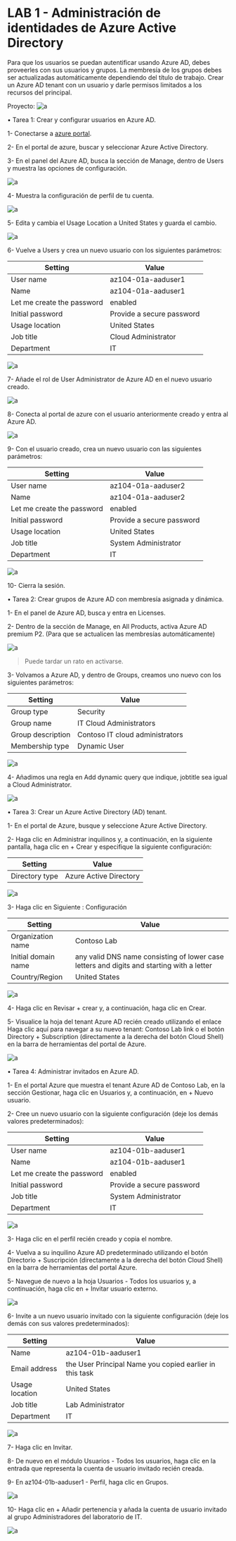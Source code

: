 # LAB 1 - Administración de identidades de Azure Active Directory

Para que los usuarios se puedan autentificar usando Azure AD, debes proveerles con sus usuarios y grupos. La membresía de los grupos debes ser actualizadas automáticamente dependiendo del título de trabajo. Crear un Azure AD tenant con un usuario y darle permisos limitados a los recursos del principal.

Proyecto: ![a](./img/99.png)

• Tarea 1: Crear y configurar usuarios en Azure AD.

1- Conectarse a [azure portal](https://portal.azure.com/?l=en.en-us#home).

2- En el portal de azure, buscar y seleccionar Azure Active Directory.

3- En el panel del Azure AD, busca la sección de Manage, dentro de Users y muestra las opciones de configuración.

![a](./img/98.png)

4- Muestra la configuración de perfil de tu cuenta.

![a](./img/97.png)

5- Edita y cambia el Usage Location a United States y guarda el cambio.

![a](./img/96.png)

6- Vuelve a Users y crea un nuevo usuario con los siguientes parámetros:

| Setting                    | Value                     |
|----------------------------|---------------------------|
| User name                  | az104-01a-aaduser1        |
| Name                       | az104-01a-aaduser1        |
| Let me create the password | enabled                   |
| Initial password           | Provide a secure password |
| Usage location             | United States             |
| Job title                  | Cloud Administrator       |
| Department                 | IT                        |

![a](./img/95.png)

7- Añade el rol de User Administrator de Azure AD en el nuevo usuario creado.

![a](./img/94.png)

8- Conecta al portal de azure con el usuario anteriormente creado y entra al Azure AD.

![a](./img/93.png)

9- Con el usuario creado, crea un nuevo usuario con las siguientes parámetros:

| Setting                    | Value                     |
|----------------------------|---------------------------|
| User name                  | az104-01a-aaduser2        |
| Name                       | az104-01a-aaduser2        |
| Let me create the password | enabled                   |
| Initial password           | Provide a secure password |
| Usage location             | United States             |
| Job title                  | System Administrator      |
| Department                 | IT                        |

![a](./img/92.png)

10- Cierra la sesión.

• Tarea 2: Crear grupos de Azure AD con membresía asignada y dinámica.

1- En el panel de Azure AD, busca y entra en Licenses.

2- Dentro de la sección de Manage, en All Products, activa Azure AD premium P2. (Para que se actualicen las membresías automáticamente)

![a](./img/91.png)

> Puede tardar un rato en activarse.

3- Volvamos a Azure AD, y dentro de Groups, creamos uno nuevo con los siguientes parámetros:

| Setting           | Value                           |
|-------------------|---------------------------------|
| Group type        | Security                        |
| Group name        | IT Cloud Administrators         |
| Group description | Contoso IT cloud administrators |
| Membership type   | Dynamic User                    |

![a](./img/90.png)

4- Añadimos una regla en Add dynamic query que indique, jobtitle sea igual a Cloud Administrator.

![a](./img/89.png)

• Tarea 3: Crear un Azure Active Directory (AD) tenant.

1- En el portal de Azure, busque y seleccione Azure Active Directory.

2- Haga clic en Administrar inquilinos y, a continuación, en la siguiente pantalla, haga clic en + Crear y especifique la siguiente configuración:

| Setting        | Value                  |
|----------------|------------------------|
| Directory type | Azure Active Directory |

![a](./img/a1.png)

3- Haga clic en Siguiente : Configuración

| Setting             | Value                                                                                     |
|---------------------|-------------------------------------------------------------------------------------------|
| Organization name   | Contoso Lab                                                                               |
| Initial domain name | any valid DNS name consisting of lower case letters and digits and starting with a letter |
| Country/Region      | United States                                                                             |

![a](./img/1b.png)

4- Haga clic en Revisar + crear y, a continuación, haga clic en Crear.

5- Visualice la hoja del tenant Azure AD recién creado utilizando el enlace Haga clic aquí para navegar a su nuevo tenant: Contoso Lab link o el botón Directory + Subscription (directamente a la derecha del botón Cloud Shell) en la barra de herramientas del portal de Azure.

![a](./img/1c.png)

• Tarea 4: Administrar invitados en Azure AD.

1- En el portal Azure que muestra el tenant Azure AD de Contoso Lab, en la sección Gestionar, haga clic en Usuarios y, a continuación, en + Nuevo usuario.

2- Cree un nuevo usuario con la siguiente configuración (deje los demás valores predeterminados):

| Setting                    | Value                     |
|----------------------------|---------------------------|
| User name                  | az104-01b-aaduser1        |
| Name                       | az104-01b-aaduser1        |
| Let me create the password | enabled                   |
| Initial password           | Provide a secure password |
| Job title                  | System Administrator      |
| Department                 | IT                        |

![a](./img/1d.png)

3- Haga clic en el perfil recién creado y copia el nombre.

4- Vuelva a su inquilino Azure AD predeterminado utilizando el botón Directorio + Suscripción (directamente a la derecha del botón Cloud Shell) en la barra de herramientas del portal Azure.

5- Navegue de nuevo a la hoja Usuarios - Todos los usuarios y, a continuación, haga clic en + Invitar usuario externo.

![a](./img/1e.png)

6- Invite a un nuevo usuario invitado con la siguiente configuración (deje los demás con sus valores predeterminados):

| Setting        | Value                                                   |
|----------------|---------------------------------------------------------|
| Name           | az104-01b-aaduser1                                      |
| Email address  | the User Principal Name you copied earlier in this task |
| Usage location | United States                                           |
| Job title      | Lab Administrator                                       |
| Department     | IT                                                      |

![a](./img/1f.png)

7- Haga clic en Invitar.

8- De nuevo en el módulo Usuarios - Todos los usuarios, haga clic en la entrada que representa la cuenta de usuario invitado recién creada.

9- En az104-01b-aaduser1 - Perfil, haga clic en Grupos.

![a](./img/1g.png)

10- Haga clic en + Añadir pertenencia y añada la cuenta de usuario invitado al grupo Administradores del laboratorio de IT.

![a](./img/1h.png)
